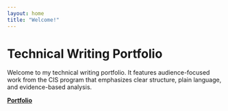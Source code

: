 ```yaml
---
layout: home
title: "Welcome!"
---
```


# Technical Writing Portfolio

Welcome to my technical writing portfolio. It features audience-focused work from the CIS program that emphasizes clear structure, plain language, and evidence-based analysis. 

 **[Portfolio](./portfolio)** 
